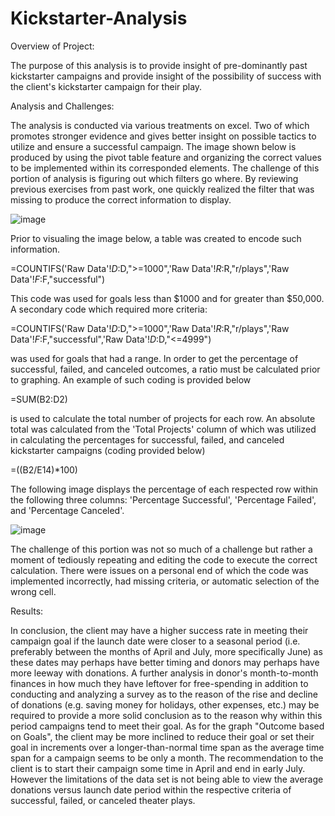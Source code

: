 # Kickstarter-Analysis
Overview of Project: 

The purpose of this analysis is to provide insight of pre-dominantly past kickstarter campaigns and provide insight of the possibility of success with the client's kickstarter campaign for their play.

Analysis and Challenges: 

The analysis is conducted via various treatments on excel. Two of which promotes stronger evidence and gives better insight on possible tactics to utilize and ensure a successful campaign. The image shown below is produced by using the pivot table feature and organizing the correct values to be implemented within its corresponded elements. The challenge of this portion of analysis is figuring out which filters go where. By reviewing previous exercises from past work, one quickly realized the filter that was missing to produce the correct information to display.

![image](https://user-images.githubusercontent.com/92961267/138585166-6f1cbe67-326a-4124-bbb1-0567b6b866d6.png)

Prior to visualing the image below, a table was created to encode such information.

=COUNTIFS('Raw Data'!$D:$D,">=1000",'Raw Data'!$R:$R,"r/plays",'Raw Data'!$F:$F,"successful")

This code was used for goals less than $1000 and for greater than $50,000. A secondary code which required more criteria:

=COUNTIFS('Raw Data'!$D:$D,">=1000",'Raw Data'!$R:$R,"r/plays",'Raw Data'!$F:$F,"successful",'Raw Data'!$D:$D,"<=4999") 

was used for goals that had a range. In order to get the percentage of successful, failed, and canceled outcomes, a ratio must be calculated prior to graphing. An example of such coding is provided below

=SUM(B2:D2)

is used to calculate the total number of projects for each row. An absolute total was calculated from the 'Total Projects' column of which was utilized in calculating the percentages for successful, failed, and canceled kickstarter campaigns (coding provided below)

=((B2/E14)*100)

The following image displays the percentage of each respected row within the following three columns: 'Percentage Successful', 'Percentage Failed', and 'Percentage Canceled'. 

![image](https://user-images.githubusercontent.com/92961267/138586624-91deaede-ed18-4150-bc50-c3d8cf4bd0a8.png)

The challenge of this portion was not so much of a challenge but rather a moment of tediously repeating and editing the code to execute the correct calculation. There were issues on a personal end of which the code was implemented incorrectly, had missing criteria, or automatic selection of the wrong cell.

Results:

In conclusion, the client may have a higher success rate in meeting their campaign goal if the launch date were closer to a seasonal period (i.e. preferably between the months of April and July, more specifically June) as these dates may perhaps have better timing and donors may perhaps have more leeway with donations. A further analysis in donor's month-to-month finances in how much they have leftover for free-spending in addition to conducting and analyzing a survey as to the reason of the rise and decline of donations (e.g. saving money for holidays, other expenses, etc.) may be required to provide a more solid conclusion as to the reason why within this period campaigns tend to meet their goal. As for the graph "Outcome based on Goals", the client may be more inclined to reduce their goal or set their goal in increments over a longer-than-normal time span as the average time span for a campaign seems to be only a month. The recommendation to the client is to start their campaign some time in April and end in early July. However the limitations of the data set is not being able to view the average donations versus launch date period within the respective criteria of successful, failed, or canceled theater plays.

